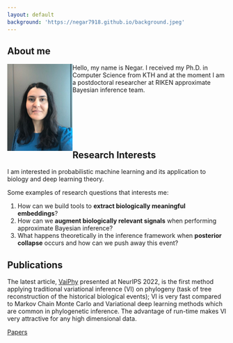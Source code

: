 ```yaml
---
layout: default
background: 'https://negar7918.github.io/background.jpeg'
---
```


## About me

<img class="profile-picture" src="me.jpeg" width="150" height="200"  style="float: left">

<p style="margin-left: 50px;">Hello, my name is Negar. I received my Ph.D. in Computer Science from KTH and at the moment I am a postdoctoral researcher at RIKEN approximate Bayesian inference team. </p>


<br>
<br>
<br>
<br>
<br>

## Research Interests

I am interested in probabilistic machine learning and its application to biology and deep learning theory. 

Some examples of research questions that interests me:
1. How can we build tools to <b>extract biologically meaningful embeddings</b>?
2. How can we <b>augment biologically relevant signals</b> when performing approximate Bayesian inference?
3. What happens theoretically in the inference framework when <b>posterior collapse</b> occurs and how can we push away this event?    



## Publications

The latest article, <a href="https://arxiv.org/abs/2203.01121">VaiPhy</a> presented at NeurIPS 2022, is the first method applying traditional variational inference (VI) on phylogeny (task of tree reconstruction of the historical biological events); VI is very fast compared to Markov Chain Monte Carlo and Variational deep learning methods which are common in phylogenetic inference. The advantage of run-time makes VI very attractive for any high dimensional data.

<a href="https://scholar.google.se/citations?user=714HmacAAAAJ">Papers</a>



